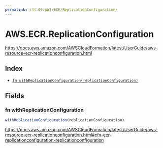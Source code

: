 ```yaml
---
permalink: /44.00/AWS/ECR/ReplicationConfiguration/
---
```


# AWS.ECR.ReplicationConfiguration

https://docs.aws.amazon.com/AWSCloudFormation/latest/UserGuide/aws-resource-ecr-replicationconfiguration.html

## Index

* [`fn withReplicationConfiguration(replicationConfiguration)`](#fn-withreplicationconfiguration)

## Fields

### fn withReplicationConfiguration

```ts
withReplicationConfiguration(replicationConfiguration)
```

https://docs.aws.amazon.com/AWSCloudFormation/latest/UserGuide/aws-resource-ecr-replicationconfiguration.html#cfn-ecr-replicationconfiguration-replicationconfiguration